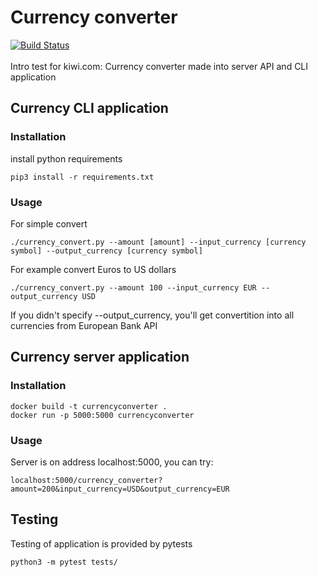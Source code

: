 # Currency converter 
[![Build Status](https://travis-ci.org/lesnek/CurrencyConverter.svg?branch=master)](https://travis-ci.org/lesnek/CurrencyConverter)<br />
<br />
Intro test for kiwi.com: Currency converter made into server API and CLI application

## Currency CLI application
### Installation
install python requirements
```
pip3 install -r requirements.txt
```
### Usage
For simple convert
```
./currency_convert.py --amount [amount] --input_currency [currency symbol] --output_currency [currency symbol]
```
For example convert Euros to US dollars
```
./currency_convert.py --amount 100 --input_currency EUR --output_currency USD
```
If you didn't specify --output_currency, you'll get convertition into all currencies from European Bank API

## Currency server application
### Installation
```
docker build -t currencyconverter .
docker run -p 5000:5000 currencyconverter
```
### Usage
Server is on address localhost:5000, you can try:
```
localhost:5000/currency_converter?amount=200&input_currency=USD&output_currency=EUR
```

## Testing
Testing of application is provided by pytests
```
python3 -m pytest tests/
```
